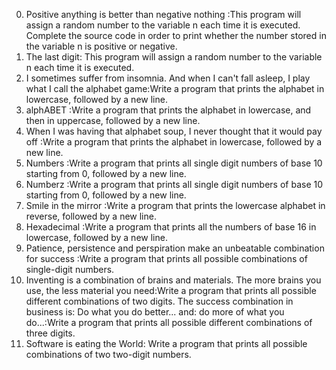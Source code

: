 0. Positive anything is better than negative nothing :This program will assign a random number to the variable n each time it is executed. Complete the source code in order to print whether the number stored in the variable n is positive or negative.
1. The last digit: This program will assign a random number to the variable n each time it is executed.
2. I sometimes suffer from insomnia. And when I can't fall asleep, I play what I call the alphabet game:Write a program that prints the alphabet in lowercase, followed by a new line.
3. alphABET :Write a program that prints the alphabet in lowercase, and then in uppercase, followed by a new line.
4. When I was having that alphabet soup, I never thought that it would pay off :Write a program that prints the alphabet in lowercase, followed by a new line.
5. Numbers :Write a program that prints all single digit numbers of base 10 starting from 0, followed by a new line.
6. Numberz :Write a program that prints all single digit numbers of base 10 starting from 0, followed by a new line.
7. Smile in the mirror :Write a program that prints the lowercase alphabet in reverse, followed by a new line.
8. Hexadecimal :Write a program that prints all the numbers of base 16 in lowercase, followed by a new line.
9. Patience, persistence and perspiration make an unbeatable combination for success :Write a program that prints all possible combinations of single-digit numbers.
10. Inventing is a combination of brains and materials. The more brains you use, the less material you need:Write a program that prints all possible different combinations of two digits.
The success combination in business is: Do what you do better... and: do more of what you do...:Write a program that prints all possible different combinations of three digits.
12. Software is eating the World: Write a program that prints all possible combinations of two two-digit numbers.
